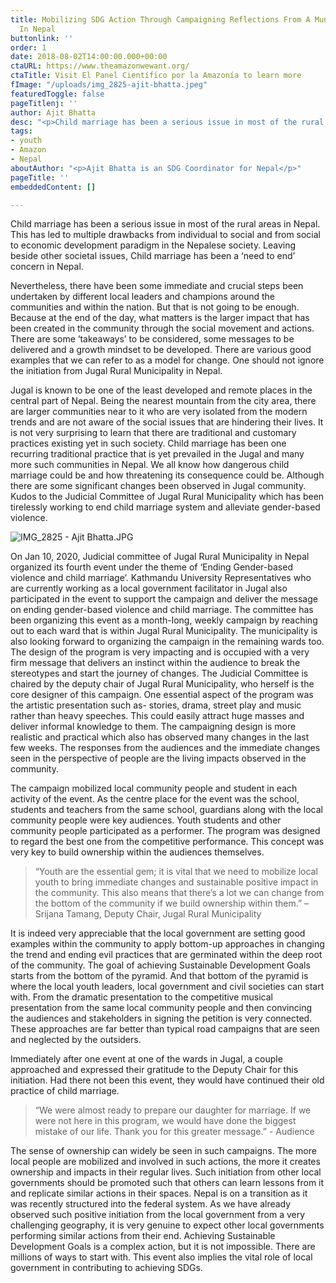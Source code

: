 ```yaml
---
title: Mobilizing SDG Action Through Campaigning Reflections From A Municipal Campaign
  In Nepal
buttonlink: ''
order: 1
date: 2018-08-02T14:00:00.000+00:00
ctaURL: https://www.theamazonwewant.org/
ctaTitle: Visit El Panel Científico por la Amazonía to learn more
fImage: "/uploads/img_2825-ajit-bhatta.jpeg"
featuredToggle: false
pageTitlenj: ''
author: Ajit Bhatta
desc: "<p>Child marriage has been a serious issue in most of the rural areas in Nepal. This has led to multiple drawbacks from individual to social and from social to economic development paradigm in the Nepalese society. Leaving beside other societal issues, Child marriage has been a ‘need to end’ concern in Nepal.</p>"
tags:
- youth
- Amazon
- Nepal
aboutAuthor: "<p>Ajit Bhatta is an SDG Coordinator for Nepal</p>"
pageTitle: ''
embeddedContent: []

---
```

Child marriage has been a serious issue in most of the rural areas in Nepal. This has led to multiple drawbacks from individual to social and from social to economic development paradigm in the Nepalese society. Leaving beside other societal issues, Child marriage has been a ‘need to end’ concern in Nepal.

Nevertheless, there have been some immediate and crucial steps been undertaken by different local leaders and champions around the communities and within the nation. But that is not going to be enough. Because at the end of the day, what matters is the larger impact that has been created in the community through the social movement and actions. There are some ‘takeaways’ to be considered, some messages to be delivered and a growth mindset to be developed. There are various good examples that we can refer to as a model for change. One should not ignore the initiation from Jugal Rural Municipality in Nepal.

Jugal is known to be one of the least developed and remote places in the central part of Nepal. Being the nearest mountain from the city area, there are larger communities near to it who are very isolated from the modern trends and are not aware of the social issues that are hindering their lives. It is not very surprising to learn that there are traditional and customary practices existing yet in such society. Child marriage has been one recurring traditional practice that is yet prevailed in the Jugal and many more such communities in Nepal. We all know how dangerous child marriage could be and how threatening its consequence could be. Although there are some significant changes been observed in Jugal community. Kudos to the Judicial Committee of Jugal Rural Municipality which has been tirelessly working to end child marriage system and alleviate gender-based violence.

![IMG_2825 - Ajit Bhatta.JPG](https://images.squarespace-cdn.com/content/v1/57610ab18a65e2414e2f561f/1579498807004-5P03UWJWM5ZISLQWT751/ke17ZwdGBToddI8pDm48kDHPSfPanjkWqhH6pl6g5ph7gQa3H78H3Y0txjaiv_0fDoOvxcdMmMKkDsyUqMSsMWxHk725yiiHCCLfrh8O1z4YTzHvnKhyp6Da-NYroOW3ZGjoBKy3azqku80C789l0mwONMR1ELp49Lyc52iWr5dNb1QJw9casjKdtTg1_-y4jz4ptJBmI9gQmbjSQnNGng/IMG_2825+-+Ajit+Bhatta.JPG?format=1500w)

On Jan 10, 2020, Judicial committee of Jugal Rural Municipality in Nepal organized its fourth event under the theme of ‘Ending Gender-based violence and child marriage’. Kathmandu University Representatives who are currently working as a local government facilitator in Jugal also participated in the event to support the campaign and deliver the message on ending gender-based violence and child marriage. The committee has been organizing this event as a month-long, weekly campaign by reaching out to each ward that is within Jugal Rural Municipality. The municipality is also looking forward to organizing the campaign in the remaining wards too. The design of the program is very impacting and is occupied with a very firm message that delivers an instinct within the audience to break the stereotypes and start the journey of changes. The Judicial Committee is chaired by the deputy chair of Jugal Rural Municipality, who herself is the core designer of this campaign. One essential aspect of the program was the artistic presentation such as- stories, drama, street play and music rather than heavy speeches. This could easily attract huge masses and deliver informal knowledge to them. The campaigning design is more realistic and practical which also has observed many changes in the last few weeks. The responses from the audiences and the immediate changes seen in the perspective of people are the living impacts observed in the community.

The campaign mobilized local community people and student in each activity of the event. As the centre place for the event was the school, students and teachers from the same school, guardians along with the local community people were key audiences. Youth students and other community people participated as a performer. The program was designed to regard the best one from the competitive performance. This concept was very key to build ownership within the audiences themselves.

> “Youth are the essential gem; it is vital that we need to mobilize local youth to bring immediate changes and sustainable positive impact in the community. This also means that there’s a lot we can change from the bottom of the community if we build ownership within them.” – Srijana Tamang, Deputy Chair, Jugal Rural Municipality

It is indeed very appreciable that the local government are setting good examples within the community to apply bottom-up approaches in changing the trend and ending evil practices that are germinated within the deep root of the community. The goal of achieving Sustainable Development Goals starts from the bottom of the pyramid. And that bottom of the pyramid is where the local youth leaders, local government and civil societies can start with. From the dramatic presentation to the competitive musical presentation from the same local community people and then convincing the audiences and stakeholders in signing the petition is very connected. These approaches are far better than typical road campaigns that are seen and neglected by the outsiders.

Immediately after one event at one of the wards in Jugal, a couple approached and expressed their gratitude to the Deputy Chair for this initiation. Had there not been this event, they would have continued their old practice of child marriage.

> “We were almost ready to prepare our daughter for marriage. If we were not here in this program, we would have done the biggest mistake of our life. Thank you for this greater message.” - Audience

The sense of ownership can widely be seen in such campaigns. The more local people are mobilized and involved in such actions, the more it creates ownership and impacts in their regular lives. Such initiation from other local governments should be promoted such that others can learn lessons from it and replicate similar actions in their spaces. Nepal is on a transition as it was recently structured into the federal system. As we have already observed such positive initiation from the local government from a very challenging geography, it is very genuine to expect other local governments performing similar actions from their end. Achieving Sustainable Development Goals is a complex action, but it is not impossible. There are millions of ways to start with. This event also implies the vital role of local government in contributing to achieving SDGs.